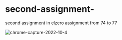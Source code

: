 # second-assignment-
second assignment in elzero assignment from 74 to 77


![chrome-capture-2022-10-4](https://user-images.githubusercontent.com/114946282/199843021-deaa7a29-4771-40f1-9159-06645f90e55f.gif)
